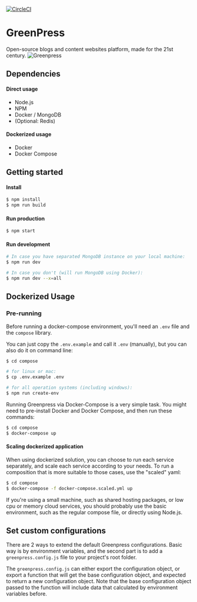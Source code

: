 [![CircleCI](https://circleci.com/gh/greenpress/greenpress/tree/main.svg?style=shield)](https://circleci.com/gh/greenpress/greenpress/tree/main)

# GreenPress
Open-source blogs and content websites platform, made for the 21st century.
![Greenpress](https://cdn1.greenpress.info/Logo-v2-TRNSP-405gzo1nki369py7.png)

## Dependencies
#### Direct usage
- Node.js
- NPM
- Docker / MongoDB
- (Optional: Redis)

#### Dockerized usage
- Docker
- Docker Compose

## Getting started
#### Install
```sh
$ npm install
$ npm run build
```

#### Run production
```sh
$ npm start
```

#### Run development
```sh
# In case you have separated MongoDB instance on your local machine:
$ npm run dev

# In case you don't (will run MongoDB using Docker):
$ npm run dev --x=all
```

## Dockerized Usage

### Pre-running
Before running a docker-compose environment, you'll need an `.env` file and the `compose` library.

You can just copy the `.env.example` and call it `.env` (manually), but you can also do it on command line:
```sh
$ cd compose

# for linux or mac:
$ cp .env.example .env

# for all operation systems (including windows):
$ npm run create-env
```

Running Greenpress via Docker-Compose is a very simple task.
You might need to pre-install Docker and Docker Compose, and then run these commands:
```sh
$ cd compose
$ docker-compose up
```

#### Scaling dockerized application
When using dockerized solution, you can choose to run each service separately, and scale each service according to your needs.
To run a composition that is more suitable to those cases, use the "scaled" yaml:
```sh
$ cd compose
$ docker-compose -f docker-compose.scaled.yml up
```
If you're using a small machine, such as shared hosting packages, or low cpu or memory cloud services, you should probably use the basic environment, such as the regular compose file, or directly using Node.js.

## Set custom configurations
There are 2 ways to extend the default Greenpress configurations.
Basic way is by environment variables, and the second part is to add a `greenpress.config.js` file to your project's root folder.

The `greenpress.config.js` can either export the configuration object, or export a function that will get the base configuration object, and expected to return a new configuration object.
Note that the base configuration object passed to the function will include data that calculated by environment variables before.
